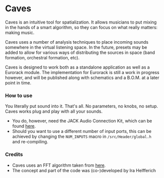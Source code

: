 # Caves
Caves is an intuitive tool for spatialization. It allows musicians to put mixing in the hands of a smart algorithm, so they can focus on what really matters: making music.

Caves uses a number of analysis techniques to place incoming sounds somewhere in the virtual listening space. In the future, presets may be added to allow for various ways of distributing the sources in space (band formation, orchestral formation, etc).

Caves is designed to work both as a standalone application as well as a Eurorack module. The implementation for Eurorack is still a work in progress however, and will be published along with schematics and a B.O.M. at a later point in time.

### How to use
You literally put sound into it. That's all. No parameters, no knobs, no setup. Caves works plug and play with all your sounds.

- You do, however, need the JACK Audio Connection Kit, which can be found [here](https://jackaudio.org).
- Should you want to use a different number of input ports, this can be achieved by changing the `NUM_INPUTS` macro in `/src/Header/global.h` and re-compiling.

### Credits
- Caves uses an FFT algorithm taken from [here](https://rosettacode.org/wiki/Fast_Fourier_transform#C.2B.2B).
- The concept and part of the code was (co-)developed by Ira Helfferich